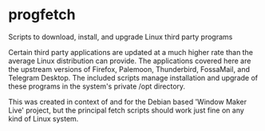 # progfetch
Scripts to download, install, and upgrade Linux third party programs

Certain third party applications are updated at a much higher rate than the
average Linux distribution can provide. The applications covered here are the
upstream versions of Firefox, Palemoon, Thunderbird, FossaMail, and Telegram
Desktop. The included scripts manage installation and upgrade of these programs
in the system's private /opt directory.

This was created in context of and for the Debian based 'Window Maker Live'
project, but the principal fetch scripts should work just fine on any kind of
Linux system.
